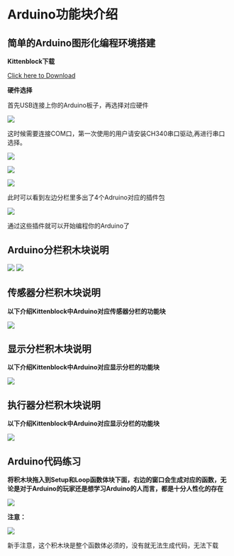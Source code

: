 # Arduino功能块介绍 
  
## 简单的Arduino图形化编程环境搭建  
  
**Kittenblock下载**  
  
[Click here to Download](http://kittenbot.cn/bbs/forum.php?mod=viewthread&tid=115&extra=page%3D1)    

**硬件选择**    
   
首先USB连接上你的Arduino板子，再选择对应硬件
 
![](./arduino/caozuo1.png)   
    
这时候需要连接COM口，第一次使用的用户请安装CH340串口驱动,再进行串口选择。
  
![](./arduino/qudong1.png)  
  
![](./arduino/qudong2.png)  

![](./arduino/caozuo2.png)  
  
此时可以看到左边分栏里多出了4个Adruino对应的插件包  

![](./arduino/caozuo3.png)   
  
通过这些插件就可以开始编程你的Arduino了    
  
## Arduino分栏积木块说明  
   
![](./arduino/fenlan2.png)
![](./arduino/fenlan1.png)  
  
## 传感器分栏积木块说明  
  
**以下介绍Kittenblock中Arduino对应传感器分栏的功能块** 
  
![](./arduino/c_fenlan1.png)
  
## 显示分栏积木块说明  
  
**以下介绍Kittenblock中Arduino对应显示分栏的功能块** 
  
![](arduino/x_fenlan1.png)  
  
  
## 执行器分栏积木块说明  
  
**以下介绍Kittenblock中Arduino对应显示分栏的功能块** 
  
![](arduino/z_fenlan.png)

## Arduino代码练习  
  
**将积木块拖入到Setup和Loop函数体块下面，右边的窗口会生成对应的函数，无论是对于Arduino的玩家还是想学习Arduino的人而言，都是十分人性化的存在**
 
![](./arduino/caozuo4.png)   
  
  
**注意：**  
  
![](./arduino/a_setup.png)  
  
新手注意，这个积木块是整个函数体必须的，没有就无法生成代码，无法下载
  

    
  

  
  
